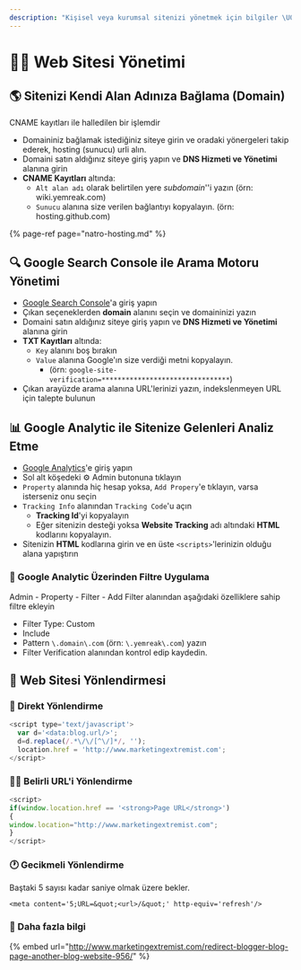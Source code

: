 ```yaml
---
description: "Kişisel veya kurumsal sitenizi yönetmek için bilgiler \U0001F4D3"
---
```


# 👨‍💼 Web Sitesi Yönetimi

## 🌎 Sitenizi Kendi Alan Adınıza Bağlama \(Domain\)

CNAME kayıtları ile halledilen bir işlemdir

* Domaininiz bağlamak istediğiniz siteye girin ve oradaki yönergeleri takip ederek, hosting \(sunucu\) urli alın.
* Domaini satın aldığınız siteye giriş yapın ve **DNS Hizmeti ve Yönetimi** alanına girin
* **CNAME Kayıtları** altında:
  * `Alt alan adı` olarak belirtilen yere _subdomain_''i yazın \(örn: wiki.yemreak.com\)
  * `Sunucu` alanına size verilen bağlantıyı kopyalayın. \(örn: hosting.github.com\)

{% page-ref page="natro-hosting.md" %}

## 🔍 Google Search Console ile Arama Motoru Yönetimi

* [Google Search Console](https://search.google.com/search-console/welcome?utm_source=about-page)'a giriş yapın
* Çıkan seçeneklerden **domain** alanını seçin ve domaininizi yazın
* Domaini satın aldığınız siteye giriş yapın ve **DNS Hizmeti ve Yönetimi** alanına girin
* **TXT Kayıtları** altında:
  * `Key` alanını boş bırakın
  * `Value` alanına Google'ın size verdiği metni kopyalayın. 
    * \(örn: `google-site-verification=********************************`\)
* Çıkan arayüzde arama alanına URL'lerinizi yazın, indekslenmeyen URL için talepte bulunun

## 📊 Google Analytic ile Sitenize Gelenleri Analiz Etme

* [Google Analytics](http://analytics.google.com)'e giriş yapın
* Sol alt köşedeki ⚙ Admin butonuna tıklayın
* `Property` alanında hiç hesap yoksa, `Add Propery`'e tıklayın, varsa isterseniz onu seçin
* `Tracking Info` alanından `Tracking Code`'u açın
  * **Tracking Id**'yi kopyalayın
  * Eğer sitenizin desteği yoksa **Website Tracking** adı altındaki **HTML** kodlarını kopyalayın.
* Sitenizin **HTML** kodlarına girin ve en üste `<scripts>`'lerinizin olduğu alana yapıştırın

### 💠 Google Analytic Üzerinden Filtre Uygulama

Admin - Property - Filter - Add Filter alanından aşağıdaki özelliklere sahip filtre ekleyin

* Filter Type: Custom
* Include
* Pattern `\.domain\.com` \(örn: `\.yemreak\.com`\) yazın
* Filter Verification alanından kontrol edip kaydedin.

## 🚙 Web Sitesi Yönlendirmesi

### 💨 Direkt Yönlendirme

```javascript
<script type='text/javascript'>
  var d='<data:blog.url/>';
  d=d.replace(/.*\/\/[^\/]*/, '');
  location.href = 'http://www.marketingextremist.com';
</script>
```

### 👨‍💼 Belirli URL'i Yönlendirme

```javascript
<script>
if(window.location.href == '<strong>Page URL</strong>')
{
window.location="http://www.marketingextremist.com";
}
</script>
```

### 🕐 Gecikmeli Yönlendirme

Baştaki 5 sayısı kadar saniye olmak üzere bekler.

```http
<meta content='5;URL=&quot;<url>/&quot;' http-equiv='refresh'/>
```

### 🧐 Daha fazla bilgi

{% embed url="http://www.marketingextremist.com/redirect-blogger-blog-page-another-blog-website-956/" %}


